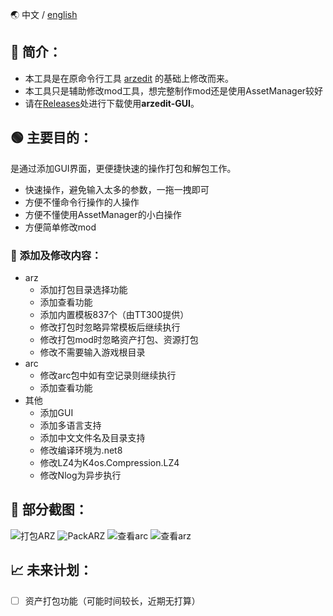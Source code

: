 🌏 中文 / [english](./ReadMe-en.md)

## 📖 简介：
- 本工具是在原命令行工具 [arzedit](https://github.com/rossknudsen/arzedit) 的基础上修改而来。
- 本工具只是辅助修改mod工具，想完整制作mod还是使用AssetManager较好
- 请在[Releases](../releases)处进行下载使用**arzedit-GUI**。

## 🟢 主要目的：
是通过添加GUI界面，更便捷快速的操作打包和解包工作。
- 快速操作，避免输入太多的参数，一拖一拽即可
- 方便不懂命令行操作的人操作
- 方便不懂使用AssetManager的小白操作
- 方便简单修改mod

### 📑 添加及修改内容：
- arz
	- 添加打包目录选择功能
	- 添加查看功能
	- 添加内置模板837个（由TT300提供）
	- 修改打包时忽略异常模板后继续执行
	- 修改打包mod时忽略资产打包、资源打包
	- 修改不需要输入游戏根目录
- arc
	- 修改arc包中如有空记录则继续执行
	- 添加查看功能
- 其他
	- 添加GUI
	- 添加多语言支持
	- 添加中文文件名及目录支持
	- 修改编译环境为.net8
	- 修改LZ4为K4os.Compression.LZ4
	- 修改Nlog为异步执行

## 🐸 部分截图：
![打包ARZ](Pasted%20image%2020250910093734.png)
![PackARZ](Pasted%20image%2020250910093749.png)
![查看arc](Pasted%20image%2020250910094342.png)
![查看arz](Pasted%20image%2020250910094135.png)

## 📈 未来计划：
- [ ] 资产打包功能（可能时间较长，近期无打算）
